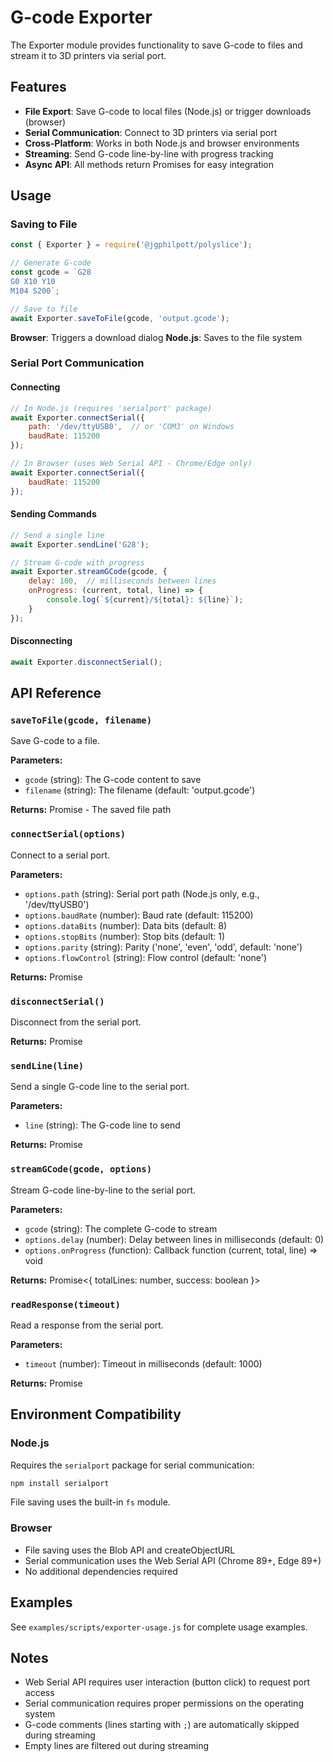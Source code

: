 # G-code Exporter

The Exporter module provides functionality to save G-code to files and stream it to 3D printers via serial port.

## Features

- **File Export**: Save G-code to local files (Node.js) or trigger downloads (browser)
- **Serial Communication**: Connect to 3D printers via serial port
- **Cross-Platform**: Works in both Node.js and browser environments
- **Streaming**: Send G-code line-by-line with progress tracking
- **Async API**: All methods return Promises for easy integration

## Usage

### Saving to File

```javascript
const { Exporter } = require('@jgphilpott/polyslice');

// Generate G-code
const gcode = `G28
G0 X10 Y10
M104 S200`;

// Save to file
await Exporter.saveToFile(gcode, 'output.gcode');
```

**Browser**: Triggers a download dialog
**Node.js**: Saves to the file system

### Serial Port Communication

#### Connecting

```javascript
// In Node.js (requires 'serialport' package)
await Exporter.connectSerial({
    path: '/dev/ttyUSB0',  // or 'COM3' on Windows
    baudRate: 115200
});

// In Browser (uses Web Serial API - Chrome/Edge only)
await Exporter.connectSerial({
    baudRate: 115200
});
```

#### Sending Commands

```javascript
// Send a single line
await Exporter.sendLine('G28');

// Stream G-code with progress
await Exporter.streamGCode(gcode, {
    delay: 100,  // milliseconds between lines
    onProgress: (current, total, line) => {
        console.log(`${current}/${total}: ${line}`);
    }
});
```

#### Disconnecting

```javascript
await Exporter.disconnectSerial();
```

## API Reference

### `saveToFile(gcode, filename)`

Save G-code to a file.

**Parameters:**
- `gcode` (string): The G-code content to save
- `filename` (string): The filename (default: 'output.gcode')

**Returns:** Promise<string> - The saved file path

### `connectSerial(options)`

Connect to a serial port.

**Parameters:**
- `options.path` (string): Serial port path (Node.js only, e.g., '/dev/ttyUSB0')
- `options.baudRate` (number): Baud rate (default: 115200)
- `options.dataBits` (number): Data bits (default: 8)
- `options.stopBits` (number): Stop bits (default: 1)
- `options.parity` (string): Parity ('none', 'even', 'odd', default: 'none')
- `options.flowControl` (string): Flow control (default: 'none')

**Returns:** Promise<SerialPort>

### `disconnectSerial()`

Disconnect from the serial port.

**Returns:** Promise<void>

### `sendLine(line)`

Send a single G-code line to the serial port.

**Parameters:**
- `line` (string): The G-code line to send

**Returns:** Promise<void>

### `streamGCode(gcode, options)`

Stream G-code line-by-line to the serial port.

**Parameters:**
- `gcode` (string): The complete G-code to stream
- `options.delay` (number): Delay between lines in milliseconds (default: 0)
- `options.onProgress` (function): Callback function (current, total, line) => void

**Returns:** Promise<{ totalLines: number, success: boolean }>

### `readResponse(timeout)`

Read a response from the serial port.

**Parameters:**
- `timeout` (number): Timeout in milliseconds (default: 1000)

**Returns:** Promise<string>

## Environment Compatibility

### Node.js

Requires the `serialport` package for serial communication:

```bash
npm install serialport
```

File saving uses the built-in `fs` module.

### Browser

- File saving uses the Blob API and createObjectURL
- Serial communication uses the Web Serial API (Chrome 89+, Edge 89+)
- No additional dependencies required

## Examples

See `examples/scripts/exporter-usage.js` for complete usage examples.

## Notes

- Web Serial API requires user interaction (button click) to request port access
- Serial communication requires proper permissions on the operating system
- G-code comments (lines starting with `;`) are automatically skipped during streaming
- Empty lines are filtered out during streaming

